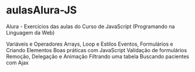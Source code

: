 # aulasAlura-JS
Alura - Exercícios das aulas do Curso de JavaScript (Programando na Linguagem da Web)

Variáveis e Operadores
Arrays, Loop e Estilos
Eventos, Formulários e Criando Elementos
Boas práticas com JavaScript
Validação de formulários
Remoção, Delegação e Animação
Filtrando uma tabela
Buscando pacientes com Ajax
